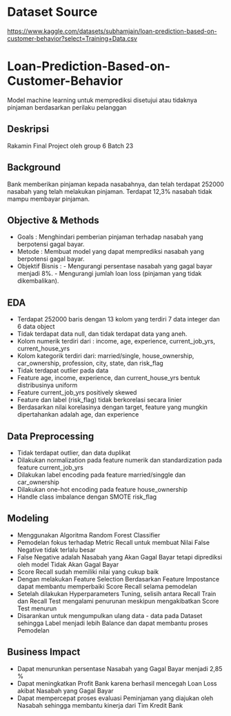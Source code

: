 # Dataset Source 
https://www.kaggle.com/datasets/subhamjain/loan-prediction-based-on-customer-behavior?select=Training+Data.csv

# Loan-Prediction-Based-on-Customer-Behavior
Model machine learning untuk memprediksi disetujui atau tidaknya pinjaman berdasarkan perilaku pelanggan

## Deskripsi
Rakamin Final Project oleh group 6 Batch 23

## Background
Bank memberikan pinjaman kepada nasabahnya, dan telah terdapat 252000 nasabah yang telah melakukan pinjaman. Terdapat 12,3% nasabah tidak mampu membayar pinjaman.

## Objective & Methods
- Goals : Menghindari pemberian pinjaman terhadap nasabah yang berpotensi gagal bayar.
- Metode : Membuat model yang dapat memprediksi nasabah yang berpotensi gagal bayar.
- Objektif Bisnis : - Mengurangi persentase nasabah yang gagal bayar menjadi 8%.
                    - Mengurangi jumlah loan loss (pinjaman yang tidak dikembalikan).

## EDA
- Terdapat 252000 baris dengan 13 kolom yang terdiri 7 data integer dan 6 data object
- Tidak terdapat data null, dan tidak terdapat data yang aneh.
- Kolom numerik terdiri dari : income, age, experience, current_job_yrs, current_house_yrs 
- Kolom kategorik terdiri dari: married/single, house_ownership, car_ownership, profession, city, state, dan risk_flag
- Tidak terdapat outlier pada data
- Feature age, income, experience, dan current_house_yrs bentuk distribusinya uniform
- Feature current_job_yrs positively skewed
- Feature dan label (risk_flag) tidak berkorelasi secara linier
- Berdasarkan nilai korelasinya dengan target, feature yang mungkin dipertahankan adalah age, dan experience

## Data Preprocessing
- Tidak terdapat outlier, dan data duplikat
- Dilakukan normalization pada feature numerik dan standardization pada feature current_job_yrs
- Dilakukan label encoding pada feature married/singgle dan car_ownership
- Dilakukan one-hot encoding pada feature house_ownership
- Handle class imbalance dengan SMOTE risk_flag

## Modeling
- Menggunakan Algoritma Random Forest Classifier
- Pemodelan fokus terhadap Metric Recall untuk membuat Nilai False Negative tidak terlalu besar
- False Negative adalah Nasabah yang Akan Gagal Bayar tetapi diprediksi oleh model Tidak Akan Gagal Bayar
- Score Recall sudah memiliki nilai yang cukup baik 
- Dengan melakukan Feature Selection Berdasarkan Feature Impostance dapat membantu memperbaiki Score Recall selama pemodelan
- Setelah dilakukan Hyperparameters Tuning, selisih antara Recall Train dan Recall Test mengalami penurunan meskipun mengakibatkan Score Test menurun
- Disarankan untuk mengumpulkan ulang data - data pada Dataset sehingga Label menjadi lebih Balance dan dapat membantu proses Pemodelan

## Business Impact
- Dapat menurunkan persentase Nasabah yang Gagal Bayar menjadi 2,85 %
- Dapat meningkatkan Profit Bank karena berhasil mencegah Loan Loss akibat Nasabah yang Gagal Bayar
- Dapat mempercepat proses evaluasi Peminjaman yang diajukan oleh Nasabah sehingga membantu kinerja dari Tim Kredit Bank
